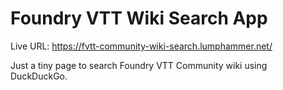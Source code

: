 # Foundry VTT Wiki Search App

Live URL: https://fvtt-community-wiki-search.lumphammer.net/

Just a tiny page to search Foundry VTT Community wiki using DuckDuckGo.
